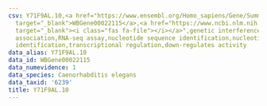 ```yaml
---
csv: Y71F9AL.10,<a href="https://www.ensembl.org/Homo_sapiens/Gene/Summary?db=core;g=WBGene00022115"
  target="_blank">WBGene00022115</a>,<a href="https://www.ncbi.nlm.nih.gov/pubmed/27496166"
  target="_blank"><i class="fas fa-file"></i></a>",genetic interference,functional
  association,RNA-seq assay,nucleotide sequence identification,nucleotide sequence
  identification,transcriptional regulation,down-regulates activity
data_alias: Y71F9AL.10
data_id: WBGene00022115
data_numevidence: 1
data_species: Caenorhabditis elegans
data_taxid: '6239'
title: Y71F9AL.10
---
```

